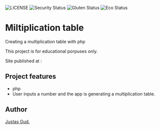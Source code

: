![LICENSE](https://img.shields.io/badge/license-MIT-blue.svg?style=flat-square)
![Security Status](https://img.shields.io/security-headers?label=Security&url=https%3A%2F%2Fgithub.com&style=flat-square)
![Gluten Status](https://img.shields.io/badge/Gluten-Free-green.svg)
![Eco Status](https://img.shields.io/badge/ECO-Friendly-green.svg)

# Miltiplication table
Creating a multiplication table with php


This project is for educational porpuses only.

Site published at :


## Project features

-   php
-   User inputs a number and the app is generating a multiplication table.


## Author

[Justas Gud.](https://github.com/Justas383)